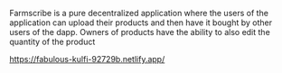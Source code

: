 Farmscribe is a pure decentralized application where the users of the application can upload their products and then have it bought by other users of the dapp. Owners of products have the ability to also edit the quantity of the product

https://fabulous-kulfi-92729b.netlify.app/